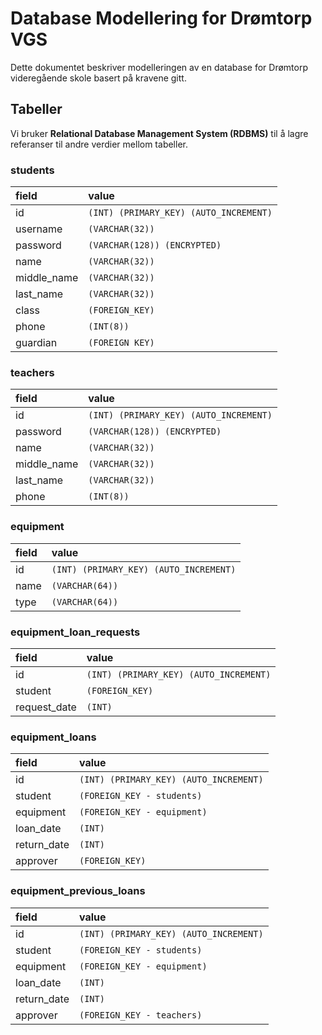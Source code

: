 # Database Modellering for Drømtorp VGS

Dette dokumentet beskriver modelleringen av en database for Drømtorp videregående skole basert på kravene gitt.

## Tabeller

Vi bruker **Relational Database Management System (RDBMS)** til å lagre referanser til andre verdier mellom tabeller.



### students
| field       | value                                  |
| :---------- | :------------------------------------- |
| id          | `(INT) (PRIMARY_KEY) (AUTO_INCREMENT)` |
| username    | `(VARCHAR(32))`                        |
| password    | `(VARCHAR(128)) (ENCRYPTED)`           |
| name        | `(VARCHAR(32))`                        |
| middle_name | `(VARCHAR(32))`                        |
| last_name   | `(VARCHAR(32))`                        |
| class       | `(FOREIGN_KEY)`                        |
| phone       | `(INT(8))`                             |
| guardian    | `(FOREIGN KEY)`                        |



### teachers

| field       | value                                  |
| :---------- | :------------------------------------- |
| id          | `(INT) (PRIMARY_KEY) (AUTO_INCREMENT)` |
| password    | `(VARCHAR(128)) (ENCRYPTED)`           |
| name        | `(VARCHAR(32))`                        |
| middle_name | `(VARCHAR(32))`                        |
| last_name   | `(VARCHAR(32))`                        |
| phone       | `(INT(8))`                             |



### equipment

| field | value                                  |
| :---- | :------------------------------------- |
| id    | `(INT) (PRIMARY_KEY) (AUTO_INCREMENT)` |
| name  | `(VARCHAR(64))`                        |
| type  | `(VARCHAR(64))`                        |



### equipment_loan_requests

| field        | value                                  |
| :----------- | :------------------------------------- |
| id           | `(INT) (PRIMARY_KEY) (AUTO_INCREMENT)` |
| student      | `(FOREIGN_KEY)`                        |
| request_date | `(INT)`                                |



### equipment_loans

| field       | value                                  |
| :---------- | :------------------------------------- |
| id          | `(INT) (PRIMARY_KEY) (AUTO_INCREMENT)` |
| student     | `(FOREIGN_KEY - students)`             |
| equipment   | `(FOREIGN_KEY - equipment)`            |
| loan_date   | `(INT)`                                |
| return_date | `(INT)`                                |
| approver    | `(FOREIGN_KEY)`                        |



### equipment_previous_loans

| field       | value                                  |
| :---------- | :------------------------------------- |
| id          | `(INT) (PRIMARY_KEY) (AUTO_INCREMENT)` |
| student     | `(FOREIGN_KEY - students)`             |
| equipment   | `(FOREIGN_KEY - equipment)`            |
| loan_date   | `(INT)`                                |
| return_date | `(INT)`                                |
| approver    | `(FOREIGN_KEY - teachers)`             |